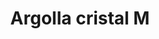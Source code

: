 ---
title: Argolla cristal M
date: 
draft: false

# descripcion
description : Argolla cristal mediana

materials: Plata 925

color: Cristal

dimensions: 1,8cm

code: 01-11-0072

type: "Aros"

categories: []

price: $3.710,00

price_eftvo: $3.150,00

# Images
# first image will be shown in the product page
images:
  # - image: "images/path_to_image"
  # La ubicacion de las imagenes es imagenes/Aros/Aros.Argollas/01-11-0072-argolla-cristal-m
  - image: "./images/aros/argollas/01-11-0072-argolla-cristal-mediana_a.JPG"
  - image: "./images/aros/argollas/01-11-0072-argolla-cristal-mediana_b.JPG"
---